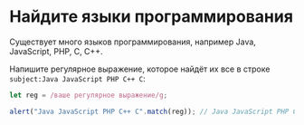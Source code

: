 # Найдите языки программирования

Существует много языков программирования, например Java, JavaScript, PHP, C, C++.

Напишите регулярное выражение, которое найдёт их все в строке `subject:Java JavaScript PHP C++ C`:

```js
let reg = /ваше регулярное выражение/g;

alert("Java JavaScript PHP C++ C".match(reg)); // Java JavaScript PHP C++ C
```
